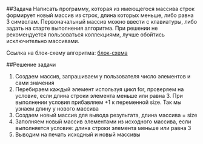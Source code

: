 ##Задача
Написать программу, которая из имеющегося массива строк формирует новый массив из строк, 
длина которых меньше, либо равна 3 символам. 
Первоначальный массив можно ввести с клавиатуры, либо задать на старте выполнения алгоритма. 
При решении не рекомендуется пользоваться коллекциями, лучше обойтись исключительно массивами.


Ссылка на блок-схему алгоритма: [блок-схема](KontolWork\Kontrolwork\Блок-схема.jpg)


##Решение задачи

1. Cоздаем массив, запрашиваем у пользователя число элементов и сами значения 
2. Перебираем каждый элемент используя цикл for, проверяем на условие, если длина строки элемента меньше или равна 3. При выполнении условия прибавляем +1 к переменной size. Так мы узнаем длину у нового массива 
3. Создаем новый массив для вывода результата, длина массива = size
4. Заполняем новый массив элементами из исходного массива, если выполняется условие: длина строки элемента меньше или равна 3
5. Выводим на печать исходный и новый массивы
